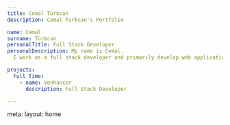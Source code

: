 ```yaml
---
title: Cemal Türkcan
description: Cemal Turkcan's Portfolio

name: Cemal
surname: Türkcan
personalTitle: Full Stack Developer
personalDescription: My name is Cemal.
  I work as a full stack developer and primarily develop web applications.

projects:
  Full Time:
    - name: Venhancer
      description: Full Stack Developer

---
```


<Home :frontmatter="frontmatter"/>

<route lang="yaml">
    meta:
      layout: home
</route>
